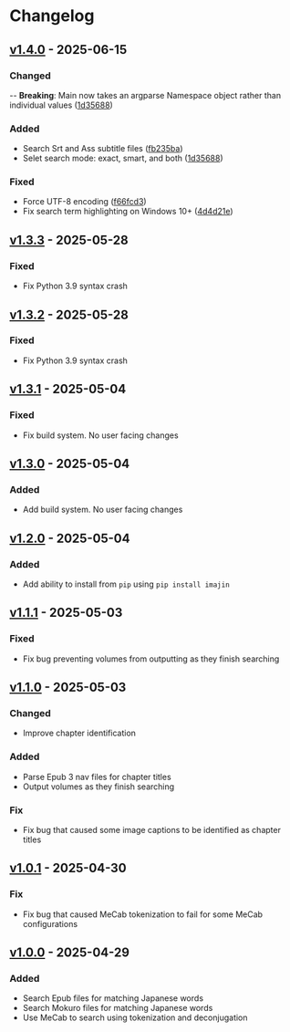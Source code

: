 # Changelog

## [v1.4.0](https://github.com/YonKuma/imajin.py/releases/tag/v1.4.0) - 2025-06-15

### Changed

-- **Breaking**: Main now takes an argparse Namespace object rather than individual values ([1d35688](https://github.com/YonKuma/imajin.py/commit/1d3568839451c9a8bdf1990a10405021a968c126))

### Added

- Search Srt and Ass subtitle files ([fb235ba](https://github.com/YonKuma/imajin.py/commit/fb235ba23f583e62958646bbb113d48ac4a41fa8))
- Selet search mode: exact, smart, and both ([1d35688](https://github.com/YonKuma/imajin.py/commit/1d3568839451c9a8bdf1990a10405021a968c126))

### Fixed

- Force UTF-8 encoding ([f66fcd3](https://github.com/YonKuma/imajin.py/commit/f66fcd3c767cdfeccc0315b75fe673afa78537b4))
- Fix search term highlighting on Windows 10+ ([4d4d21e](https://github.com/YonKuma/imajin.py/commit/4d4d21e402ff8926465763547086e8acfdbfdc05))

## [v1.3.3](https://github.com/YonKuma/imajin.py/releases/tag/v1.3.3) - 2025-05-28

### Fixed

- Fix Python 3.9 syntax crash

## [v1.3.2](https://github.com/YonKuma/imajin.py/releases/tag/v1.3.2) - 2025-05-28

### Fixed

- Fix Python 3.9 syntax crash

## [v1.3.1](https://github.com/YonKuma/imajin.py/releases/tag/v1.3.1) - 2025-05-04

### Fixed

- Fix build system. No user facing changes

## [v1.3.0](https://github.com/YonKuma/imajin.py/releases/tag/v1.3.0) - 2025-05-04

### Added

- Add build system. No user facing changes

## [v1.2.0](https://github.com/YonKuma/imajin.py/releases/tag/v1.2.0) - 2025-05-04

### Added

- Add ability to install from `pip` using `pip install imajin`

## [v1.1.1](https://github.com/YonKuma/imajin.py/releases/tag/v1.1.1) - 2025-05-03

### Fixed

- Fix bug preventing volumes from outputting as they finish searching

## [v1.1.0](https://github.com/YonKuma/imajin.py/releases/tag/v1.1.0) - 2025-05-03

### Changed

- Improve chapter identification

### Added

- Parse Epub 3 nav files for chapter titles
- Output volumes as they finish searching

### Fix

- Fix bug that caused some image captions to be identified as chapter titles

## [v1.0.1](https://github.com/YonKuma/imajin.py/releases/tag/v1.0.1) - 2025-04-30

### Fix

- Fix bug that caused MeCab tokenization to fail for some MeCab configurations

## [v1.0.0](https://github.com/YonKuma/imajin.py/releases/tag/v1.0.0) - 2025-04-29

### Added

- Search Epub files for matching Japanese words
- Search Mokuro files for matching Japanese words
- Use MeCab to search using tokenization and deconjugation